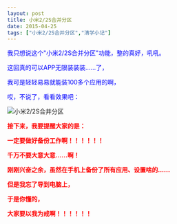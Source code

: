 ```yaml
---
layout: post
title: 小米2/2S合并分区
date: 2015-04-25
tags: ["小米2/2S合并分区","清学小记"]
---
```


<!-- build time:Sat Jun 23 2018 12:05:16 GMT+0800 (中国标准时间) -->

<span style="color:#00f">我只想说这个"小米2/2S合并分区"功能，整的真好，吼吼。</span>

<span style="color:#00f">这回真的可以APP无限装装装......了，</span>

<span style="color:#00f">我可是轻轻易易就能装100多个应用的啊，</span>

<span style="color:#00f">哎，不说了，看看效果吧：</span>

![小米2/2S合并分区](http://ww2.sinaimg.cn/large/4eed32f2jw1erhwfvg4xmj20k00zk403.jpg "小米2/2S合并分区")

**<span style="color:red">接下来，我要提醒大家的是：</span>**

**<span style="color:red">一定要做好备份工作啊！！！！！！</span>**

**<span style="color:red">千万不要大意大意......啊！</span>**

**<span style="color:red">刚刚兴奋之余，虽然在手机上备份了所有应用、设置啥的......</span>**

**<span style="color:red">但是我忘了导到电脑上，</span>**

**<span style="color:red">于是你懂的，</span>**

**<span style="color:red">大家要以我为戒啊！！！！！！</span>**
<!-- rebuild by neat -->
